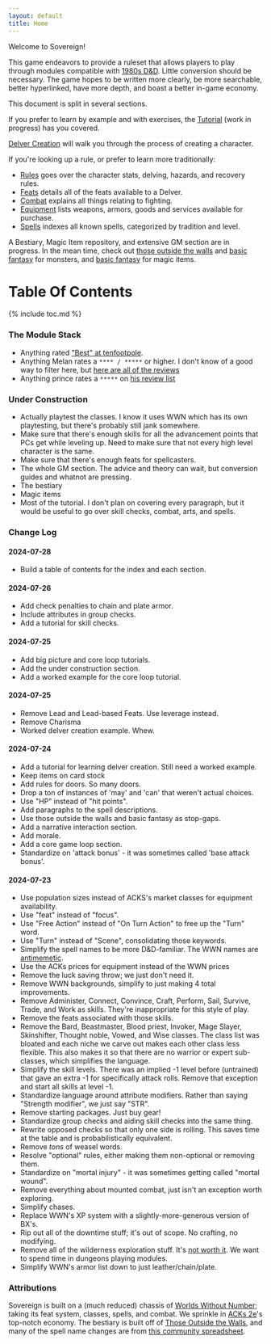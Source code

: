 ```yaml
---
layout: default
title: Home
---
```


Welcome to Sovereign!

This game endeavors to provide a ruleset that allows players to play through modules compatible with [1980s D&D](https://en.wikipedia.org/wiki/Dungeons_%26_Dragons_Basic_Set). Little conversion should be necessary. The game hopes to be written more clearly, be more searchable, better hyperlinked, have more depth, and boast a better in-game economy.

This document is split in several sections.

If you prefer to learn by example and with exercises, the [Tutorial](/tutorial) (work in progress) has you covered.

[Delver Creation](/delver-creation) will walk you through the process of creating a character.

If you're looking up a rule, or prefer to learn more traditionally:

- [Rules](/rules) goes over the character stats, delving, hazards, and recovery rules.
- [Feats](/feats) details all of the feats available to a Delver.
- [Combat](/combat) explains all things relating to fighting.
- [Equipment](/equipment) lists weapons, armors, goods and services available for purchase.
- [Spells](/spells) indexes all known spells, categorized by tradition and level.

A Bestiary, Magic Item repository, and extensive GM section are in progress. In the mean time, check out [those outside the walls](https://www.drivethrurpg.com/en/product/422653/Those-Outside-the-Walls--A-450-Monster-Bestiary) and [basic fantasy](https://basicfantasy.org/srd/monstersAll.html) for monsters, and [basic fantasy](https://www.basicfantasy.org/srd/magicItems.html) for magic items.

# Table Of Contents

{% include toc.md %}

### The Module Stack

- Anything rated ["Best" at tenfootpole](https://tenfootpole.org/ironspike/?cat=7).
- Anything Melan rates a `**** / *****` or higher. I don't know of a good way to filter here, but [here are all of the reviews](https://beyondfomalhaut.blogspot.com/search/label/review)
- Anything prince rates a `*****` on [his review list](https://princeofnothingblogs.wordpress.com/reviews/)

### Under Construction

- Actually playtest the classes. I know it uses WWN which has its own playtesting, but there's probably still jank somewhere.
- Make sure that there's enough skills for all the advancement points that PCs get while leveling up. Need to make sure that not every high level character is the same.
- Make sure that there's enough feats for spellcasters.
- The whole GM section. The advice and theory can wait, but conversion guides and whatnot are pressing.
- The bestiary
- Magic items
- Most of the tutorial. I don't plan on covering every paragraph, but it would be useful to go over skill checks, combat, arts, and spells.

### Change Log

#### 2024-07-28
- Build a table of contents for the index and each section.

#### 2024-07-26
- Add check penalties to chain and plate armor.
- Include attributes in group checks.
- Add a tutorial for skill checks.

#### 2024-07-25
- Add big picture and core loop tutorials.
- Add the under construction section.
- Add a worked example for the core loop tutorial.

#### 2024-07-25
- Remove Lead and Lead-based Feats. Use leverage instead.
- Remove Charisma
- Worked delver creation example. Whew.

#### 2024-07-24
- Add a tutorial for learning delver creation. Still need a worked example.
- Keep items on card stock
- Add rules for doors. So many doors.
- Drop a ton of instances of 'may' and 'can' that weren't actual choices.
- Use "HP" instead of "hit points".
- Add paragraphs to the spell descriptions.
- Use those outside the walls and basic fantasy as stop-gaps.
- Add a narrative interaction section.
- Add morale.
- Add a core game loop section.
- Standardize on 'attack bonus' - it was sometimes called 'base attack bonus'.

#### 2024-07-23
- Use population sizes instead of ACKS's market classes for equipment availability.
- Use "feat" instead of "focus".
- Use "Free Action" instead of "On Turn Action" to free up the "Turn" word.
- Use "Turn" instead of "Scene", consolidating those keywords.
- Simplify the spell names to be more D&D-familiar. The WWN names are [antimemetic](https://qntm.org/scp).
- Use the ACKs prices for equipment instead of the WWN prices
- Remove the luck saving throw; we just don't need it.
- Remove WWN backgrounds, simplify to just making 4 total improvements.
- Remove Administer, Connect, Convince, Craft, Perform, Sail, Survive, Trade, and Work as skills. They're inappropriate for this style of play.
- Remove the feats associated with those skills.
- Remove the Bard, Beastmaster, Blood priest, Invoker, Mage Slayer, Skinshifter, Thought noble, Vowed, and Wise classes. The class list was bloated and each niche we carve out makes each other class less flexible. This also makes it so that there are no warrior or expert sub-classes, which simplifies the language.
- Simplify the skill levels. There was an implied -1 level before (untrained) that gave an extra -1 for specifically attack rolls. Remove that exception and start all skills at level -1.
- Standardize language around attribute modifiers. Rather than saying "Strength modifier", we just say "STR".
- Remove starting packages. Just buy gear!
- Standardize group checks and aiding skill checks into the same thing.
- Rewrite opposed checks so that only one side is rolling. This saves time at the table and is probabilistically equivalent.
- Remove *tons* of weasel words.
- Resolve "optional" rules, either making them non-optional or removing them.
- Standardize on "mortal injury" - it was sometimes getting called "mortal wound".
- Remove everything about mounted combat, just isn't an exception worth exploring.
- Simplify chases.
- Replace WWN's XP system with a slightly-more-generous version of BX's.
- Rip out all of the downtime stuff; it's out of scope. No crafting, no modifying.
- Remove all of the wilderness exploration stuff. It's [not worth it](https://rancourt.substack.com/i/146342934/conclusions-and-suggestions). We want to spend time in dungeons playing modules.
- Simplify WWN's armor list down to just leather/chain/plate.

### Attributions

Sovereign is built on a (much reduced) chassis of [Worlds Without Number](https://www.drivethrurpg.com/en/product/348791/Worlds-Without-Number); taking its feat system, classes, spells, and combat. We sprinkle in [ACKs 2e](https://autarch.co/adventurer-conqueror-king/)'s top-notch economy. The bestiary is built off of [Those Outside the Walls](https://www.drivethrurpg.com/en/product/422653/Those-Outside-the-Walls--A-450-Monster-Bestiary), and many of the spell name changes are from [this community spreadsheet](https://docs.google.com/spreadsheets/d/1JVoO0kBs4OWH8sfQW0als0akRoeDFEdZejW4TF6x92w/edit?gid=0#gid=0).
